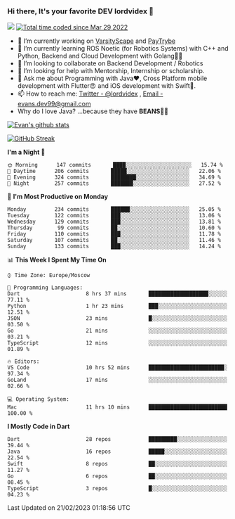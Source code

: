 ### Hi there, It's your favorite DEV lordvidex 👋
<img src="https://komarev.com/ghpvc/?username=lordvidex&label=Views&color=blue&style=plastic" /> <a href="https://wakatime.com/@0e56db35-d16b-410a-acc0-4085055304bf"><img src="https://wakatime.com/badge/user/0e56db35-d16b-410a-acc0-4085055304bf.svg" alt="Total time coded since Mar 29 2022" /></a>

- 🔭 I’m currently working on [VarsityScape](https://varsityscape.com) and [PayTrybe](https://www.paytrybe.com)
- 🌱 I’m currently learning ROS Noetic (for Robotics Systems) with C++ and Python, Backend and Cloud Development with Golang🧙🏼
- 👯 I’m looking to collaborate on Backend Development / Robotics
- 🤔 I’m looking for help with Mentorship, Internship or scholarship.
- 💬 Ask me about Programming with Java❤️, Cross Platform mobile development with Flutter😍 and iOS development with Swift🚀.
- 📫 How to reach me: [Twitter - @lordvidex](https://twitter.com/lordvidex) , [Email - evans.dev99@gmail.com](mailto:evans.dev99@gmail.com?body=Hello%20Evans,)
- Why do I love Java? ...because they have **BEANS**🤤😋

<div>
<!-- <a href="https://github.com/lordvidex">
  <img src="https://github-readme-stats.vercel.app/api/top-langs/?username=lordvidex&theme=light" />
</a>    -->
<!-- [![Top Langs](https://github-readme-stats.vercel.app/api/top-langs/?username=lordvidex)](https://github.com/lordvidex/)  -->
<a href="https://github.com/lordvidex">
 <img src="https://github-readme-stats.vercel.app/api?username=lordvidex&show_icons=true&theme=light&line_height=27" alt="Evan's github stats"/>
</a>
</div>

[![GitHub Streak](https://github-readme-streak-stats.herokuapp.com?user=lordvidex&theme=github-dark&hide_border=true)](https://git.io/streak-stats)

<!--
  <a href="https://github.com/iampawan/FlutterExampleApps">
    <img align="center" src="https://github-readme-stats.vercel.app/api/pin/?username=iampawan&repo=FlutterExampleApps&theme=light" />

  </a>
  <a href="https://github.com/iampawan/VelocityX">
   <img align="center" src="https://github-readme-stats.vercel.app/api/pin/?username=iampawan&repo=VelocityX&theme=light" />
  </a>
-->
<!--START_SECTION:waka-->
**I'm a Night 🦉** 

```text
🌞 Morning      147 commits       ████░░░░░░░░░░░░░░░░░░░░░   15.74 % 
🌆 Daytime      206 commits       █████░░░░░░░░░░░░░░░░░░░░   22.06 % 
🌃 Evening      324 commits       ████████░░░░░░░░░░░░░░░░░   34.69 % 
🌙 Night        257 commits       ███████░░░░░░░░░░░░░░░░░░   27.52 % 

```
📅 **I'm Most Productive on Monday** 

```text
Monday         234 commits       ██████░░░░░░░░░░░░░░░░░░░   25.05 % 
Tuesday        122 commits       ███░░░░░░░░░░░░░░░░░░░░░░   13.06 % 
Wednesday      129 commits       ███░░░░░░░░░░░░░░░░░░░░░░   13.81 % 
Thursday        99 commits       ██░░░░░░░░░░░░░░░░░░░░░░░   10.60 % 
Friday         110 commits       ███░░░░░░░░░░░░░░░░░░░░░░   11.78 % 
Saturday       107 commits       ██░░░░░░░░░░░░░░░░░░░░░░░   11.46 % 
Sunday         133 commits       ███░░░░░░░░░░░░░░░░░░░░░░   14.24 % 

```


📊 **This Week I Spent My Time On** 

```text
⌚︎ Time Zone: Europe/Moscow

💬 Programming Languages: 
Dart                     8 hrs 37 mins       ███████████████████░░░░░░   77.11 % 
Python                   1 hr 23 mins        ███░░░░░░░░░░░░░░░░░░░░░░   12.51 % 
JSON                     23 mins             █░░░░░░░░░░░░░░░░░░░░░░░░   03.50 % 
Go                       21 mins             ░░░░░░░░░░░░░░░░░░░░░░░░░   03.21 % 
TypeScript               12 mins             ░░░░░░░░░░░░░░░░░░░░░░░░░   01.89 % 

🔥 Editors: 
VS Code                  10 hrs 52 mins      ████████████████████████░   97.34 % 
GoLand                   17 mins             ░░░░░░░░░░░░░░░░░░░░░░░░░   02.66 % 

💻 Operating System: 
Mac                      11 hrs 10 mins      █████████████████████████   100.00 % 

```

**I Mostly Code in Dart** 

```text
Dart                     28 repos            █████████░░░░░░░░░░░░░░░░   39.44 % 
Java                     16 repos            █████░░░░░░░░░░░░░░░░░░░░   22.54 % 
Swift                    8 repos             ██░░░░░░░░░░░░░░░░░░░░░░░   11.27 % 
Go                       6 repos             ██░░░░░░░░░░░░░░░░░░░░░░░   08.45 % 
TypeScript               3 repos             █░░░░░░░░░░░░░░░░░░░░░░░░   04.23 % 

```



 Last Updated on 21/02/2023 01:18:56 UTC
<!--END_SECTION:waka-->
